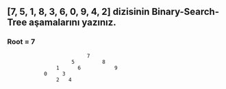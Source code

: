## [7, 5, 1, 8, 3, 6, 0, 9, 4, 2] dizisinin Binary-Search-Tree aşamalarını yazınız.

### Root = 7

                              7
                         5         8
                    1      6           9
                0     3
                    2   4
